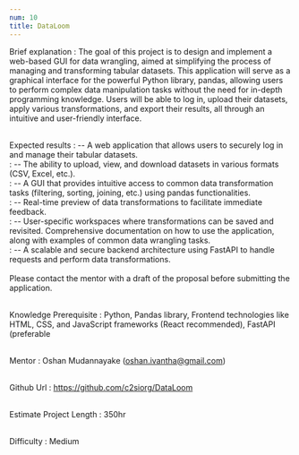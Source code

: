 ```yaml
---
num: 10
title: DataLoom
---
```


Brief explanation
: The goal of this project is to design and implement a web-based GUI for data wrangling, aimed at simplifying the process of managing and transforming tabular datasets. This application will serve as a graphical interface for the powerful Python library, pandas, allowing users to perform complex data manipulation tasks without the need for in-depth programming knowledge. Users will be able to log in, upload their datasets, apply various transformations, and export their results, all through an intuitive and user-friendly interface.
<br><br>

Expected results
: -- A web application that allows users to securely log in and manage their tabular datasets.
<br>
: -- The ability to upload, view, and download datasets in various formats (CSV, Excel, etc.).
<br>
: -- A GUI that provides intuitive access to common data transformation tasks (filtering, sorting, joining, etc.) using pandas functionalities.
<br>
: -- Real-time preview of data transformations to facilitate immediate feedback.
<br>
: -- User-specific workspaces where transformations can be saved and revisited.
Comprehensive documentation on how to use the application, along with examples of common data wrangling tasks.
<br>
: -- A scalable and secure backend architecture using FastAPI to handle requests and perform data transformations.
<br><br>
Please contact the mentor with a draft of the proposal before submitting the application.
<br><br>

Knowledge Prerequisite
: Python, Pandas library, Frontend technologies like HTML, CSS, and JavaScript frameworks (React recommended), FastAPI (preferable
<br><br>

Mentor
: Oshan Mudannayake (oshan.ivantha@gmail.com)
<br><br>

Github Url
: <https://github.com/c2siorg/DataLoom>
<br><br>

Estimate Project Length
: 350hr
<br><br>

Difficulty
:  Medium
<br><br>


